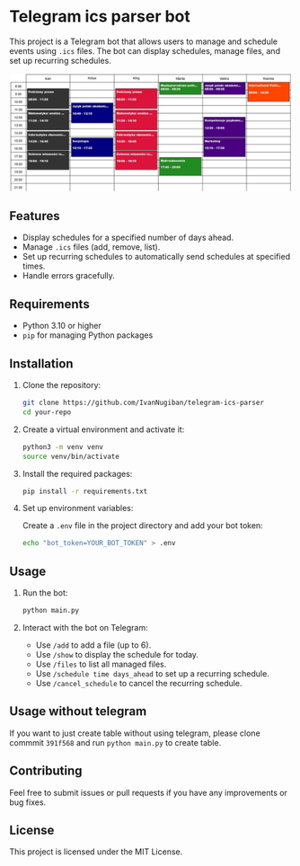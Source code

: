 # Telegram ics parser bot

This project is a Telegram bot that allows users to manage and schedule events using `.ics` files. The bot can display schedules, manage files, and set up recurring schedules.

![Example](resources/schedule_example.jpeg)

## Features

- Display schedules for a specified number of days ahead.
- Manage `.ics` files (add, remove, list).
- Set up recurring schedules to automatically send schedules at specified times.
- Handle errors gracefully.

## Requirements

- Python 3.10 or higher
- `pip` for managing Python packages

## Installation

1. Clone the repository:

    ```sh
    git clone https://github.com/IvanNugiban/telegram-ics-parser
    cd your-repo
    ```

2. Create a virtual environment and activate it:

    ```sh
    python3 -m venv venv
    source venv/bin/activate
    ```

3. Install the required packages:

    ```sh
    pip install -r requirements.txt
    ```

4. Set up environment variables:

    Create a `.env` file in the project directory and add your bot token:

    ```sh
    echo "bot_token=YOUR_BOT_TOKEN" > .env
    ```

## Usage

1. Run the bot:

    ```sh
    python main.py
    ```

2. Interact with the bot on Telegram:
    - Use `/add` to add a file (up to 6). 
    - Use `/show` to display the schedule for today.
    - Use `/files` to list all managed files.
    - Use `/schedule time days_ahead` to set up a recurring schedule.
    - Use `/cancel_schedule` to cancel the recurring schedule.

## Usage without telegram

If you want to just create table without using telegram, please clone 
commmit `391f568` and run `python main.py` to create table.

## Contributing

Feel free to submit issues or pull requests if you have any improvements or bug fixes.

## License

This project is licensed under the MIT License.
